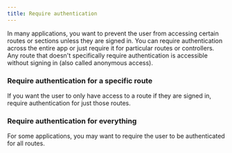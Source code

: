 ```yaml
---
title: Require authentication
---
```

In many applications, you want to prevent the user from accessing certain routes or sections unless they are signed in. You can require authentication across the entire app or just require it for particular routes or controllers. Any route that doesn't specifically require authentication is accessible without signing in (also called anonymous access).

### Require authentication for a specific route

If you want the user to only have access to a route if they are signed in, require authentication for just those routes.

<StackSnippet snippet="reqauthspecific"/>

### Require authentication for everything

For some applications, you may want to require the user to be authenticated for all routes.

<StackSnippet snippet="reqautheverything"/>

<NextSectionLink/>